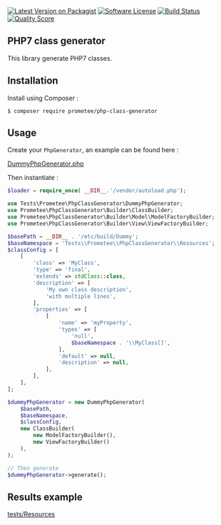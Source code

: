 [![Latest Version on Packagist][ico-version]][link-packagist]
[![Software License][ico-license]](LICENSE)
[![Build Status][ico-github-actions]][link-github-actions]
[![Quality Score][ico-code-quality]][link-code-quality]

## PHP7 class generator

This library generate PHP7 classes.

## Installation

Install using Composer :

```
$ composer require prometee/php-class-generator
```

## Usage

Create your `PhpGenerator`, an example can be found here :

[DummyPhpGenerator.php](tests/DummyPhpGenerator.php)

Then instantiate :

```php
$loader = require_once( __DIR__.'/vendor/autoload.php');

use Tests\Prometee\PhpClassGenerator\DummyPhpGenerator;
use Prometee\PhpClassGenerator\Builder\ClassBuilder;
use Prometee\PhpClassGenerator\Builder\Model\ModelFactoryBuilder;
use Prometee\PhpClassGenerator\Builder\View\ViewFactoryBuilder;

$basePath = __DIR__ . '/etc/build/Dummy';
$baseNamespace = 'Tests\\Prometee\\PhpClassGenerator\\Resources';
$classConfig = [
    [
        'class' => 'MyClass',
        'type' => 'final',
        'extends' => stdClass::class,
        'description' => [
            'My own class description',
            'with multiple lines',
        ],
        'properties' => [
            [
                'name' => 'myProperty',
                'types' => [
                    'null',
                    $baseNamespace . '\\MyClass[]',
                ],
                'default' => null,
                'description' => null,
            ],
        ],
    ],
];

$dummyPhpGenerator = new DummyPhpGenerator(
    $basePath,
    $baseNamespace,
    $classConfig,
    new ClassBuilder(
        new ModelFactoryBuilder(),
        new ViewFactoryBuilder()
    ),
);

// Then generate
$dummyPhpGenerator->generate();

```

## Results example

[tests/Resources](tests/Resources)


[ico-version]: https://img.shields.io/packagist/v/Prometee/php-class-generator.svg?style=flat-square
[ico-license]: https://img.shields.io/badge/license-MIT-brightgreen.svg?style=flat-square
[ico-github-actions]: https://github.com/Prometee/PhpClassGenerator/workflows/Build/badge.svg
[ico-code-quality]: https://img.shields.io/scrutinizer/g/Prometee/PhpClassGenerator.svg?style=flat-square

[link-packagist]: https://packagist.org/packages/prometee/php-class-generator
[link-github-actions]: https://github.com/Prometee/PhpClassGenerator/actions?query=workflow%3A"Build"
[link-code-quality]: https://scrutinizer-ci.com/g/Prometee/PhpClassGenerator